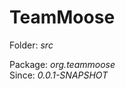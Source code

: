 TeamMoose
===========
Folder: <i>src</i> <p>
Package: <i>org.teammoose</i><br>
Since: <i>0.0.1-SNAPSHOT</i><br>


